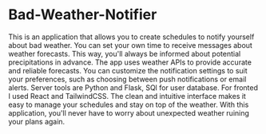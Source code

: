 # Bad-Weather-Notifier
This is an application that allows you to create schedules to notify yourself about bad weather. You can set your own time to receive messages about weather forecasts. This way, you'll always be informed about potential precipitations in advance. The app uses weather APIs to provide accurate and reliable forecasts. You can customize the notification settings to suit your preferences, such as choosing between push notifications or email alerts. Server tools are Python and Flask, SQl for user database. For fronted I used React and TailwindCSS. The clean and intuitive interface makes it easy to manage your schedules and stay on top of the weather. With this application, you'll never have to worry about unexpected weather ruining your plans again.
